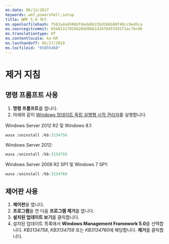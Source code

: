 ```yaml
---
ms.date: 06/12/2017
keywords: wmf,powershell,setup
title: WMF 5.0 제거
ms.openlocfilehash: f562a4a4506bfdede6b23bd186b80f40cc9e45ca
ms.sourcegitcommit: 01b81317029b28dd9b61d167045fd31f1ec7bc06
ms.translationtype: HT
ms.contentlocale: ko-KR
ms.lasthandoff: 05/17/2019
ms.locfileid: "65855468"
---
```

# <a name="uninstallation-instructions"></a>제거 지침

## <a name="using-command-prompt"></a>명령 프롬프트 사용

1. **명령 프롬프트**를 엽니다.
2. 아래와 같이 [Windows 업데이트 독립 실행형 시작 관리자](https://support.microsoft.com/en-us/kb/934307)를 실행합니다.

Windows Server 2012 R2 및 Windows 8.1:

```powershell
wusa /uninstall /kb:3134758
```

Windows Server 2012:

```powershell
wusa /uninstall /kb:3134759
```

Windows Server 2008 R2 SP1 및 Windows 7 SP1:

```powershell
wusa /uninstall /kb:3134760
```

## <a name="using-control-panel"></a>제어판 사용

1. **제어판**을 엽니다.
2. **프로그램**을 연 다음 **프로그램 제거**를 엽니다.
3. **설치된 업데이트 보기**를 클릭합니다.
4. 설치된 업데이트 목록에서 **Windows Management Framework 5.0**을 선택합니다. *KB3134758*, *KB3134759* 또는 *KB3134760*에 해당합니다. **제거**를 클릭합니다.
